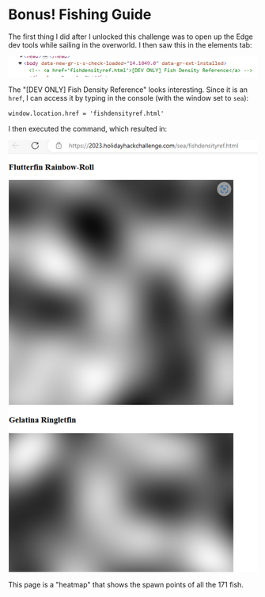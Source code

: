 # Bonus! Fishing Guide
The first thing I did after I unlocked this challenge was to open up the Edge dev tools while sailing in the overworld. I then saw this in the elements tab:

![](../images/Bonus-Fishing-Guide-part-3.png)

The "[DEV ONLY] Fish Density Reference" looks interesting. Since it is an `href`, I can access it by typing in the console (with the window set to `sea`):

```txt
window.location.href = 'fishdensityref.html'
```

I then executed the command, which resulted in:

![](../images/Bonus-Fishing-Guide-part-5.png)

This page is a "heatmap" that shows the spawn points of all the 171 fish.
